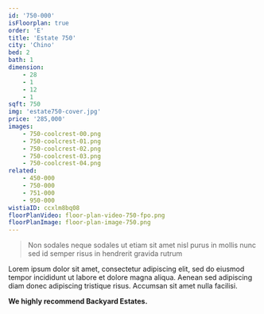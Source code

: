 ```yaml
---
id: '750-000'
isFloorplan: true
order: 'E'
title: 'Estate 750'
city: 'Chino'
bed: 2
bath: 1
dimension:
    - 28
    - 1
    - 12
    - 1
sqft: 750
img: 'estate750-cover.jpg'
price: '285,000'
images:
    - 750-coolcrest-00.png
    - 750-coolcrest-01.png
    - 750-coolcrest-02.png
    - 750-coolcrest-03.png
    - 750-coolcrest-04.png
related:
    - 450-000
    - 750-000
    - 751-000
    - 950-000
wistiaID: ccxlm8bq08
floorPlanVideo: floor-plan-video-750-fpo.png
floorPlanImage: floor-plan-image-750.png
---
```


> Non sodales neque sodales ut etiam sit amet nisl purus in mollis nunc sed id semper risus in hendrerit gravida rutrum

Lorem ipsum dolor sit amet, consectetur adipiscing elit, sed do eiusmod tempor incididunt ut labore et dolore magna aliqua. Aenean sed adipiscing diam donec adipiscing tristique risus. Accumsan sit amet nulla facilisi.

**We highly recommend Backyard Estates.**
